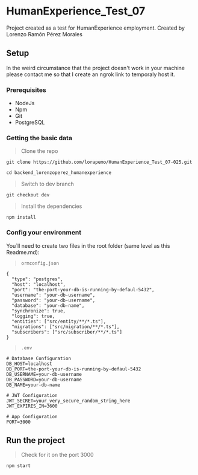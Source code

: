 # HumanExperience_Test_07
Project created as a test for HumanExperience employment. Created by Lorenzo Ramón Pérez Morales
## Setup
In the weird circumstance that the project doesn't work in your machine please contact me so that I create an ngrok link to temporaly host it.
### Prerequisites
- NodeJs
- Npm
- Git
- PostgreSQL
### Getting the basic data
> Clone the repo

```
git clone https://github.com/lorapemo/HumanExperience_Test_07-025.git
```

```
cd backend_lorenzoperez_humanexperience
```

> Switch to dev branch

```
git checkout dev
```

> Install the dependencies

```
npm install
```

### Config your environment
You´ll need to create two files in the root folder (same level as this Readme.md):
> `ormconfig.json`

```
{
  "type": "postgres",
  "host": "localhost",
  "port": "the-port-your-db-is-running-by-defaul-5432",
  "username": "your-db-username",
  "password": "your-db-username",
  "database": "your-db-name",
  "synchronize": true,
  "logging": true,
  "entities": ["src/entity/**/*.ts"],
  "migrations": ["src/migration/**/*.ts"],
  "subscribers": ["src/subscriber/**/*.ts"]
}
```

> `.env`

```
# Database Configuration
DB_HOST=localhost
DB_PORT=the-port-your-db-is-running-by-defaul-5432
DB_USERNAME=your-db-username
DB_PASSWORD=your-db-username
DB_NAME=your-db-name

# JWT Configuration
JWT_SECRET=your_very_secure_random_string_here
JWT_EXPIRES_IN=3600

# App Configuration
PORT=3000
```
## Run the project
> Check for it on the port 3000
```
npm start
```